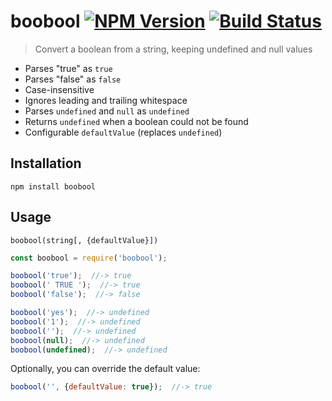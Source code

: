 # boobool [![NPM Version][npm-image]][npm-url]  [![Build Status][travis-image]][travis-url] 

> Convert a boolean from a string, keeping undefined and null values

* Parses "true" as `true`
* Parses "false" as `false`
* Case-insensitive
* Ignores leading and trailing whitespace
* Parses `undefined` and `null` as `undefined`
* Returns `undefined` when a boolean could not be found
* Configurable `defaultValue` (replaces `undefined`) 

## Installation

```shell
npm install boobool
```


## Usage

`boobool(string[, {defaultValue}])`

```js
const boobool = require('boobool');

boobool('true');  //-> true
boobool(' TRUE ');  //-> true
boobool('false');  //-> false

boobool('yes');  //-> undefined
boobool('1');  //-> undefined
boobool('');  //-> undefined
boobool(null);  //-> undefined
boobool(undefined);  //-> undefined
```

Optionally, you can override the default value:
```js
boobool('', {defaultValue: true});  //-> true
```


[npm-image]: https://img.shields.io/npm/v/boobool.svg
[npm-url]: https://npmjs.com/package/boobool
[travis-image]: https://img.shields.io/travis/F4-Group/boobool.svg
[travis-url]: https://travis-ci.org/F4-Group/boobool
